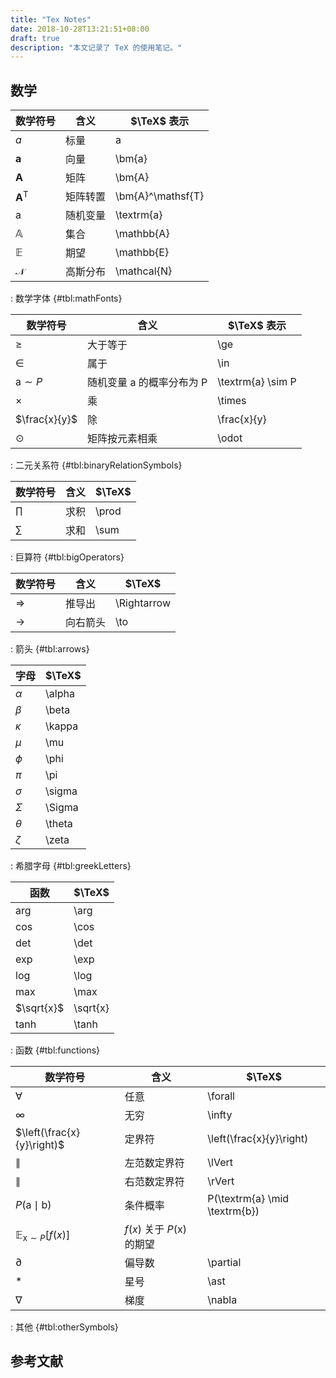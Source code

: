 ```yaml
---
title: "Tex Notes"
date: 2018-10-28T13:21:51+08:00
draft: true
description: "本文记录了 TeX 的使用笔记。"
---
```


## 数学

| 数学符号            | 含义     | $\TeX$ 表示         |
|---------------------|----------|---------------------|
| $a$                 | 标量     | a                   |
| $\bm{a}$            | 向量     | \\bm{a}             |
| $\bm{A}$            | 矩阵     | \\bm{A}             |
| $\bm{A}^\mathsf{T}$ | 矩阵转置 | \\bm{A}^\\mathsf{T} |
| $\textrm{a}$        | 随机变量 | \\textrm{a}         |
| $\mathbb{A}$        | 集合     | \\mathbb{A}         |
| $\mathbb{E}$        | 期望     | \\mathbb{E}         |
| $\mathcal{N}$       | 高斯分布 | \\mathcal{N}        |

: 数学字体 {#tbl:mathFonts}

| 数学符号            | 含义                      | $\TeX$ 表示         |
|---------------------|---------------------------|---------------------|
| $\ge$               | 大于等于                  | \\ge                |
| $\in$               | 属于                      | \\in                |
| $\textrm{a} \sim P$ | 随机变量 a 的概率分布为 P | \\textrm{a} \\sim P |
| $\times$            | 乘                        | \\times             |
| $\frac{x}{y}$       | 除                        | \\frac{x}{y}        |
| $\odot$             | 矩阵按元素相乘            | \\odot              |

: 二元关系符 {#tbl:binaryRelationSymbols}

| 数学符号 | 含义 | $\TeX$ |
|----------|------|--------|
| $\prod$  | 求积 | \\prod |
| $\sum$   | 求和 | \\sum  |

: 巨算符 {#tbl:bigOperators}

| 数学符号      | 含义     | $\TeX$       |
|---------------|----------|--------------|
| $\Rightarrow$ | 推导出   | \\Rightarrow |
| $\to$         | 向右箭头 | \\to         |

: 箭头 {#tbl:arrows}

| 字母     | $\TeX$  |
|----------|---------|
| $\alpha$ | \\alpha |
| $\beta$  | \\beta  |
| $\kappa$ | \\kappa |
| $\mu$    | \\mu    |
| $\phi$   | \\phi   |
| $\pi$    | \\pi    |
| $\sigma$ | \\sigma |
| $\Sigma$ | \\Sigma |
| $\theta$ | \\theta |
| $\zeta$  | \\zeta  |

: 希腊字母 {#tbl:greekLetters}

| 函数          | $\TeX$       |
|---------------|--------------|
| $\arg$        | \\arg        |
| $\cos$        | \\cos        |
| $\det$        | \\det        |
| $\exp$        | \\exp        |
| $\log$        | \\log        |
| $\max$        | \\max        |
| $\sqrt{x}$    | \\sqrt{x}    |
| $\tanh$       | \\tanh       |

: 函数 {#tbl:functions}

| 数学符号                                | 含义                               | $\TeX$                           |
|-----------------------------------------|------------------------------------|----------------------------------|
| $\forall$                               | 任意                               | \\forall                         |
| $\infty$                                | 无穷                               | \\infty                          |
| $\left(\frac{x}{y}\right)$              | 定界符                             | \\left(\\frac{x}{y}\\right)      |
| $\lVert$                                | 左范数定界符                       | \\lVert                          |
| $\rVert$                                | 右范数定界符                       | \\rVert                          |
| $P(\textrm{a} \mid \textrm{b})$         | 条件概率                           | P(\\textrm{a} \\mid \\textrm{b}) |
| $\mathbb{E}_{\textrm{x} \sim P} [f(x)]$ | $f(x)$ 关于 $P(\textrm{x})$ 的期望 |                                  |
| $\partial$                              | 偏导数                             | \\partial                        |
| $\ast$                                  | 星号                               | \\ast                            |
| $\nabla$                                | 梯度                               | \\nabla                          |

: 其他 {#tbl:otherSymbols}

## 参考文献

